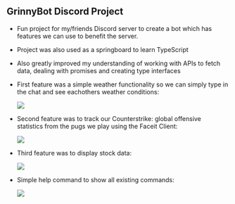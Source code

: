 ## GrinnyBot Discord Project

- Fun project for my/friends Discord server to create a bot which has features we can use to benefit the server.

- Project was also used as a springboard to learn TypeScript
- Also greatly improved my understanding of working with APIs to fetch data, dealing with promises and creating type interfaces

- First feature was a simple weather functionality so we can simply type in the chat and see eachothers weather conditions:

  <p float="center">
    <img src="https://i.gyazo.com/af2e1fa5f2ca55e61a8910d91502b270.png">
  </p>

- Second feature was to track our Counterstrike: global offensive statistics from the pugs we play using the Faceit Client:

  <p float="center">
    <img src="https://i.gyazo.com/2e1ad75f53369a0ef9a73d2aeb0bc569.png">
  </p>

- Third feature was to display stock data:

  <p float="center">
    <img src="https://i.gyazo.com/162746deaa096d8eabb6cfece2dbd15b.png">
  </p>

- Simple help command to show all existing commands:
  <p float="center">
    <img src="https://i.gyazo.com/646bb3c1e7f54c98f47541456af659fe.png">
  </p>
